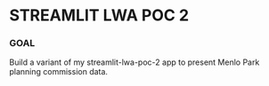 # STREAMLIT LWA POC 2

### GOAL 

Build a variant of my streamlit-lwa-poc-2 app to present Menlo Park planning commission data.


